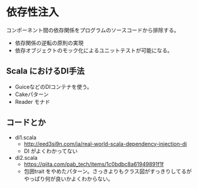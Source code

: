 # 依存性注入

コンポーネント間の依存関係をプログラムのソースコードから排除する。


 - 依存関係の逆転の原則の実現
 - 依存オブジェクトのモック化によるユニットテストが可能になる。



## Scala におけるDI手法

 - GuiceなどのDIコンテナを使う。
 - Cakeパターン
 - Reader モナド


## コードとか

 - di1.scala
   - http://eed3si9n.com/ja/real-world-scala-dependency-injection-di
   - DI がよくわかってない
 - di2.scala
   - https://qiita.com/pab_tech/items/1c0bdbc8a61949891f1f
   - 包囲trait をやめたパターン。さっきよりもクラス図がすっきりしてるがやっぱり何が良いかよくわからない。

   


